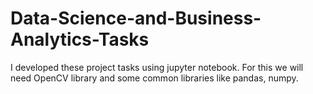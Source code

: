 # Data-Science-and-Business-Analytics-Tasks
I developed these project tasks using jupyter notebook. For this we will need OpenCV library and some common libraries like pandas, numpy.
